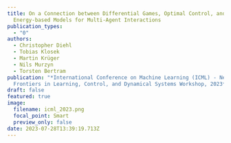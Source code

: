 ```yaml
---
title: On a Connection between Differential Games, Optimal Control, and
  Energy-based Models for Multi-Agent Interactions
publication_types:
  - "0"
authors:
  - Christopher Diehl
  - Tobias Klosek
  - Martin Krüger
  - Nils Murzyn
  - Torsten Bertram
publication: "*International Conference on Machine Learning (ICML) - New
  Frontiers in Learning, Control, and Dynamical Systems Workshop, 2023*"
draft: false
featured: true
image:
  filename: icml_2023.png
  focal_point: Smart
  preview_only: false
date: 2023-07-28T13:39:19.713Z
---
```

